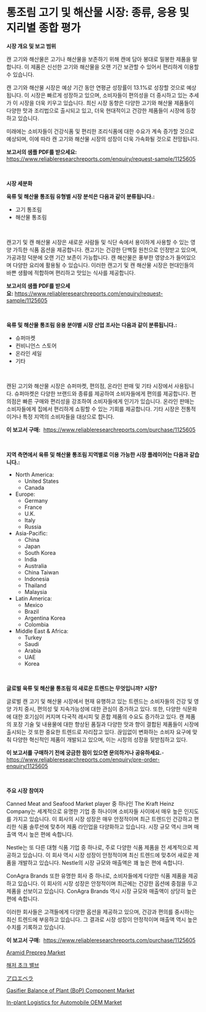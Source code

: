 <p><h1>통조림 고기 및 해산물 시장: 종류, 응용 및 지리별 종합 평가</h1></p><p><strong>시장 개요 및 보고 범위</strong></p>
<p><p>캔 고기와 해산물은 고기나 해산물을 보존하기 위해 캔에 담아 봉대로 밀봉한 제품을 말합니다. 이 제품은 신선한 고기와 해산물을 오랜 기간 보관할 수 있어서 편리하게 이용할 수 있습니다.</p><p>캔 고기와 해산물 시장은 예상 기간 동안 연평균 성장률이 13.1%로 성장할 것으로 예상됩니다. 이 시장은 빠르게 성장하고 있으며, 소비자들이 편의성을 더 중시하고 있는 추세가 이 시장을 더욱 키우고 있습니다. 최신 시장 동향은 다양한 고기와 해산물 제품들이 다양한 맛과 조리법으로 출시되고 있고, 더욱 현대적이고 건강한 제품들이 시장에 등장하고 있습니다.</p><p>미래에는 소비자들이 건강식품 및 편리한 조리식품에 대한 수요가 계속 증가할 것으로 예상되며, 이에 따라 캔 고기와 해산물 시장의 성장이 더욱 가속화될 것으로 전망됩니다.</p></p>
<p><strong>보고서의 샘플 PDF를 받으세요:</strong> <a href="https://www.reliableresearchreports.com/enquiry/request-sample/1125605">https://www.reliableresearchreports.com/enquiry/request-sample/1125605</a></p>
<p>&nbsp;</p>
<p><strong>시장 세분화</strong></p>
<p><strong>육류 및 해산물 통조림 유형별 시장 분석은 다음과 같이 분류됩니다.:</strong></p>
<p><ul><li>고기 통조림</li><li>해산물 통조림</li></ul></p>
<p>&nbsp;</p>
<p><p>캔고기 및 캔 해산물 시장은 새로운 사람들 및 식단 속에서 용이하게 사용할 수 있는 영양 가득한 식품 옵션을 제공합니다. 캔고기는 건강한 단백질 원천으로 인정받고 있으며, 가공과정 덕분에 오랜 기간 보존이 가능합니다. 캔 해산물은 풍부한 영양소가 들어있으며 다양한 요리에 활용될 수 있습니다. 이러한 캔고기 및 캔 해산물 시장은 현대인들의 바쁜 생활에 적합하며 편리하고 맛있는 식사를 제공합니다.</p></p>
<p><strong>보고서의 샘플 PDF를 받으세요:</strong>&nbsp;<a href="https://www.reliableresearchreports.com/enquiry/request-sample/1125605">https://www.reliableresearchreports.com/enquiry/request-sample/1125605</a></p>
<p>&nbsp;</p>
<p><strong> 육류 및 해산물 통조림 응용 분야별 시장 산업 조사는 다음과 같이 분류됩니다.:</strong></p>
<p><ul><li>슈퍼마켓</li><li>컨비니언스 스토어</li><li>온라인 세일</li><li>기타</li></ul></p>
<p>&nbsp;</p>
<p><p>캔된 고기와 해산물 시장은 슈퍼마켓, 편의점, 온라인 판매 및 기타 시장에서 사용됩니다. 슈퍼마켓은 다양한 브랜드와 종류를 제공하여 소비자들에게 편의를 제공합니다. 편의점은 빠른 구매와 편리성을 강조하여 소비자들에게 인기가 있습니다. 온라인 판매는 소비자들에게 집에서 편리하게 쇼핑할 수 있는 기회를 제공합니다. 기타 시장은 전통적이거나 특정 지역의 소비자들을 대상으로 합니다.</p></p>
<p><strong>이 보고서 구매:</strong>&nbsp; <a href="https://www.reliableresearchreports.com/purchase/1125605">https://www.reliableresearchreports.com/purchase/1125605</a></p>
<p>&nbsp;</p>
<p><strong>지역 측면에서 육류 및 해산물 통조림 지역별로 이용 가능한 시장 플레이어는 다음과 같습니다.:</strong></p>
<p><ul>
    <li>
        North America:
        <ul>
            <li>United States</li>
            <li>Canada</li>
        </ul>
    </li>
    <li>
        Europe:
        <ul>
            <li>Germany</li>
            <li>France</li>
            <li>U.K.</li>
            <li>Italy</li>
            <li>Russia</li>
        </ul>
    </li>
    <li>
        Asia-Pacific:
        <ul>
            <li>China</li>
            <li>Japan</li>
            <li>South Korea</li>
            <li>India</li>
            <li>Australia</li>
            <li>China Taiwan</li>
            <li>Indonesia</li>
            <li>Thailand</li>
            <li>Malaysia</li>
        </ul>
    </li>
    <li>
        Latin America:
        <ul>
            <li>Mexico</li>
            <li>Brazil</li>
            <li>Argentina Korea</li>
            <li>Colombia</li>
        </ul>
    </li>
    <li>
        Middle East & Africa:
        <ul>
            <li>Turkey</li>
            <li>Saudi</li>
            <li>Arabia</li>
            <li>UAE</li>
            <li>Korea</li>
        </ul>
    </li>
    </ul></p>
<p>&nbsp;</p>
<p><strong>글로벌 육류 및 해산물 통조림 의 새로운 트렌드는 무엇입니까? 시장?</strong></p>
<p><p>글로벌 캔 고기 및 해산물 시장에서 현재 유행하고 있는 트렌드는 소비자들의 건강 및 영양 가치 중시, 편의성 및 지속가능성에 대한 관심이 증가하고 있다. 또한, 다양한 식문화에 대한 호기심이 커지며 다국적 레시피 및 혼합 제품의 수요도 증가하고 있다. 캔 제품의 포장 기술 및 내용물에 대한 향상된 품질과 다양한 맛과 향이 결합된 제품들이 시장에 출시되는 것 또한 중요한 트렌드로 자리잡고 있다. 끊임없이 변화하는 소비자 요구에 맞춰 다양한 혁신적인 제품이 개발되고 있으며, 이는 시장의 성장을 뒷받침하고 있다.</p></p>
<p><strong>이 보고서를 구매하기 전에 궁금한 점이 있으면 문의하거나 공유하세요.</strong>- <a href="https://www.reliableresearchreports.com/enquiry/pre-order-enquiry/1125605">https://www.reliableresearchreports.com/enquiry/pre-order-enquiry/1125605</a></p>
<p>&nbsp;</p>
<p><strong>주요 시장 참여자</strong></p>
<p><p>Canned Meat and Seafood Market player 중 하나인 The Kraft Heinz Company는 세계적으로 유명한 기업 중 하나이며 소비자들 사이에서 매우 높은 인지도를 가지고 있습니다. 이 회사의 시장 성장은 매우 안정적이며 최근 트렌드인 건강하고 편리한 식품 솔루션에 맞추어 제품 라인업을 다양화하고 있습니다. 시장 규모 역시 크며 매출액 역시 높은 편에 속합니다.</p><p>Nestle는 또 다른 대형 식품 기업 중 하나로, 주로 다양한 식품 제품을 전 세계적으로 제공하고 있습니다. 이 회사 역시 시장 성장이 안정적이며 최신 트렌드에 맞추어 새로운 제품을 개발하고 있습니다. Nestle의 시장 규모와 매출액은 꽤 높은 편에 속합니다.</p><p>ConAgra Brands 또한 유명한 회사 중 하나로, 소비자들에게 다양한 식품 제품을 제공하고 있습니다. 이 회사의 시장 성장은 안정적이며 최근에는 건강한 옵션에 중점을 두고 제품을 선보이고 있습니다. ConAgra Brands 역시 시장 규모와 매출액이 상당히 높은 편에 속합니다.</p><p>이러한 회사들은 고객들에게 다양한 옵션을 제공하고 있으며, 건강과 편의를 중시하는 최신 트렌드에 부응하고 있습니다. 그 결과로 시장 성장이 안정적이며 매출액 역시 높은 수치를 기록하고 있습니다.</p></p>
<p><strong>이 보고서 구매:</strong>&nbsp;&nbsp;<a href="https://www.reliableresearchreports.com/purchase/1125605">https://www.reliableresearchreports.com/purchase/1125605</a></p>
<p><p><a href="https://github.com/vimar16th/Market-Research-Report-List-3/blob/main/aramid-prepreg-market.md">Aramid Prepreg Market</a></p><p><a href="https://github.com/vsnao330707/Market-Research-Report-List-1/blob/main/2042556189501.md">해저 초크 밸브</a></p><p><a href="https://github.com/zjkmgcs938405/Market-Research-Report-List-1/blob/main/5970254189686.md">アロエベラ</a></p><p><a href="https://issuu.com/reportprime-2/docs/gasifier-balance-of-plant-bop-component-market-siz">Gasifier Balance of Plant (BoP) Component Market</a></p><p><a href="https://issuu.com/reportprime-2/docs/in-plant-logistics-for-automobile-oem-market-size-">In-plant Logistics for Automobile OEM Market</a></p></p>
